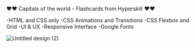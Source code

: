 ❤️❤️ Capitals of the world - Flashcards from Hyperskill ❤️❤️


 -HTML and CSS only
 -CSS Animations and Transitions
 -CSS Flexbox and Grid
 -UI & UX
 -Responsive Interface
 -Google Fonts


 ![Untitled design (2)](https://github.com/iulianapintilie2022/capitals_of_the_world/assets/112865318/396cd4bf-b0a9-429c-ab46-17428fa61417)
